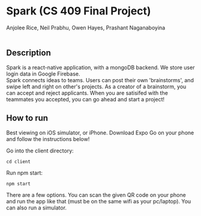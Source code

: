 # Spark (CS 409 Final Project)

Anjolee Rice, Neil Prabhu, Owen Hayes, Prashant Naganaboyina
<br>
<br>

## Description

Spark is a react-native application, with a mongoDB backend. We store user login data in Google Firebase.
<br>
Spark connects ideas to teams. Users can post their own 'brainstorms', and swipe left and right on other's projects. As a creator of a brainstorm, you can accept and reject applicants. When you are satisifed with the teammates you accepted, you can go ahead and start a project!

## How to run

Best viewing on iOS simulator, or iPhone. Download Expo Go on your phone and follow the instructions below!

Go into the client directory:

```
cd client
```

Run npm start:

```
npm start
```

There are a few options. You can scan the given QR code on your phone and run the app like that (must be on the same wifi as your pc/laptop). You can also run a simulator.
